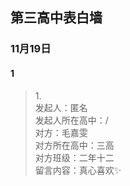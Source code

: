 ## 第三高中表白墙
### 11月19日
#### 1
> 1.<br>
> 发起人：匿名<br>
>发起人所在高中：/<br>
>对方：毛嘉雯<br>
>对方所在高中：三高<br>
>对方班级：二年十二<br>
>留言内容：真心喜欢✨
